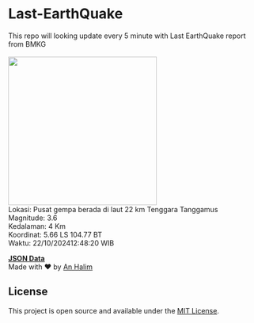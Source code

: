# Last-EarthQuake
This repo will looking update every 5 minute with Last EarthQuake report from BMKG
<br>
<br>
<img src="https://static.bmkg.go.id/20241022124820.mmi.jpg" width="300"/>
<br>
Lokasi: Pusat gempa berada di laut 22 km Tenggara Tanggamus <br>
Magnitude: 3.6 <br>
Kedalaman: 4 Km <br>
Koordinat: 5.66 LS 104.77 BT <br>
Waktu: 22/10/202412:48:20 WIB <br>

<a href="./data/data.json">**JSON Data**</a>
<br>
Made with ❤️ by <a href="https://github.com/an-halim">An Halim</a>
## License

This project is open source and available under the [MIT License](LICENSE).
